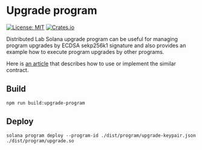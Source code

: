 # Upgrade program

[![License: MIT](https://img.shields.io/badge/License-MIT-yellow.svg)](https://opensource.org/licenses/MIT)
[![Crates.io](https://img.shields.io/crates/v/upgrade-program)](https://crates.io/crates/upgrade-program)

Distributed Lab Solana upgrade program can be useful for managing program upgrades by ECDSA sekp256k1 signature 
and also provides an example how to execute program upgrades by other programs.

Here is [an article](https://medium.com/@oleg.fomenko2002/solana-program-trustful-upgrade-e6733bff4581) that describes how to use or implement the similar contract.

## Build

```shell
npm run build:upgrade-program
```

## Deploy
```shell
solana program deploy --program-id ./dist/program/upgrade-keypair.json ./dist/program/upgrade.so
```

